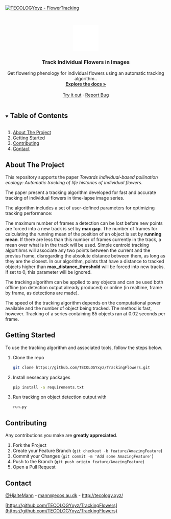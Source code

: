 [![TECOLOGYxyz - FlowerTracking](https://img.shields.io/static/v1?label=TECOLOGYxyz&message=FlowerTracking&color=blue&logo=github)](https://github.com/TECOLOGYxyz/FlowerTracking "Go to GitHub repo")


<!-- PROJECT LOGO -->
<br />
<p align="center">
  <a href="https://github.com/TECOLOGYxyz/FlowerTracking">
    <img src="tracking_logo.png" "https://github.com/TECOLOGYxyz/FlowerTracking" alt="Logo" width="80" height="80">
  </a>

  <h3 align="center">Track Individual Flowers in Images</h3>

  <p align="center">
    Get flowering phenology for individual flowers using an automatic tracking algorithm..
    <br />
    <a href="https://github.com/TECOLOGYxyz/TrackingFlowers"><strong>Explore the docs »</strong></a>
    <br />
    <br />
    <a href="https://share.streamlit.io/tecologyxyz/flowertracking/main/webapp.py">Try it out</a>
    ·
    <a href="https://github.com/TECOLOGYxyz/TrackingFlowers/issues">Report Bug</a>
  </p>
</p>



<!-- TABLE OF CONTENTS -->
<details open="open">
  <summary><h2 style="display: inline-block">Table of Contents</h2></summary>
  <ol>
    <li>
      <a href="#about-the-project">About The Project</a>
    </li>
    <li>
      <a href="#getting-started">Getting Started</a>
    </li>
    <li><a href="#contributing">Contributing</a></li>
    <li><a href="#contact">Contact</a></li>
  </ol>
</details>



<!-- ABOUT THE PROJECT -->
## About The Project

This repository supports the paper *Towards individual-based pollination ecology: Automatic tracking of life histories of individual flowers*.

The paper present a tracking algorithm developed for fast and accurate tracking of individual flowers in time-lapse image series.

The algorithm includes a set of user-defined parameters for optimizing tracking performance:

The maximum number of frames a detection can be lost before new points are forced into a new track is set by **max gap**.
The number of frames for calculating the running mean of the position of an object is set by **running mean**. If there are less than this number of frames currently in the track, a mean over what is in the track will be used.
Simple centroid tracking algortihms will associate any two points between the current and the previus frame, disregarding the absolute distance between them, as long as they are the closest. In our algorithm, points that have a distance to tracked objects higher than **max_distance_threshold** will be forced into new tracks. If set to 0, this parameter will be ignored.

The tracking algorithm can be applied to any objects and can be used both offline (on detection output already produced) or online (in realtime, frame by frame, as detections are made).

The speed of the tracking algorithm depends on the computational power available and the number of object being tracked. The method is fast, however. Tracking of a series containing 85 objects ran at 0.02 seconds per frame.


<!-- GETTING STARTED -->
## Getting Started

To use the tracking algorithm and associated tools, follow the steps below.

1. Clone the repo
   ```sh
   git clone https://github.com/TECOLOGYxyz/TrackingFlowers.git
   ```
2. Install nessecary packages
   ```sh
   pip install -a requirements.txt
   ```
3. Run tracking on object detection output with 
   ```sh
   run.py
   ```





<!-- CONTRIBUTING -->
## Contributing

Any contributions you make are **greatly appreciated**.

1. Fork the Project
2. Create your Feature Branch (`git checkout -b feature/AmazingFeature`)
3. Commit your Changes (`git commit -m 'Add some AmazingFeature'`)
4. Push to the Branch (`git push origin feature/AmazingFeature`)
5. Open a Pull Request



<!-- CONTACT -->
## Contact

[@HjalteMann](https://twitter.com/@HjalteMann) - mann@ecos.au.dk - http://tecology.xyz/

[https://github.com/TECOLOGYxyz/TrackingFlowers](https://github.com/TECOLOGYxyz/TrackingFlowers)




<!-- MARKDOWN LINKS & IMAGES -->
<!-- https://www.markdownguide.org/basic-syntax/#reference-style-links -->
[contributors-shield]: https://img.shields.io/github/contributors/TECOLOGYxyz/repo.svg?style=for-the-badge
[contributors-url]: https://github.com/TECOLOGYxyz/TrackingFlowers/graphs/contributors
[forks-shield]: https://img.shields.io/github/forks/TECOLOGYxyz/repo.svg?style=for-the-badge
[forks-url]: https://github.com/TECOLOGYxyz/TrackingFlowers/network/members
[stars-shield]: https://img.shields.io/github/stars/TECOLOGYxyz/repo.svg?style=for-the-badge
[stars-url]: https://github.com/TECOLOGYxyz/TrackingFlowers/stargazers
[issues-shield]: https://img.shields.io/github/issues/TECOLOGYxyz/repo.svg?style=for-the-badge
[issues-url]: https://github.com/TECOLOGYxyz/TrackingFlowers/issues
[license-shield]: https://img.shields.io/github/license/TECOLOGYxyz/repo.svg?style=for-the-badge
[license-url]: https://github.com/TECOLOGYxyz/TrackingFlowers/blob/master/LICENSE.txt
[linkedin-shield]: https://img.shields.io/badge/-LinkedIn-black.svg?style=for-the-badge&logo=linkedin&colorB=555
[linkedin-url]: https://linkedin.com/in/TECOLOGYxyz